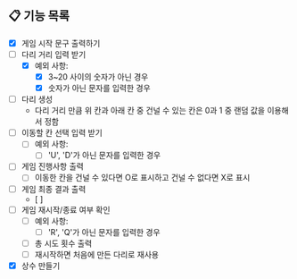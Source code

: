 ## 📋 기능 목록

- [x] 게임 시작 문구 출력하기 
- [ ] 다리 거리 입력 받기  
  - [x] 예외 사항:
    - [x] 3~20 사이의 숫자가 아닌 경우 
    - [x] 숫자가 아닌 문자를 입력한 경우 
- [ ] 다리 생성 
    - 다리 거리 만큼 위 칸과 아래 칸 중 건널 수 있는 칸은 0과 1 중 랜덤 값을 이용해서 정함
- [ ] 이동할 칸 선택 입력 받기 
  - [ ] 예외 사항:
    - [ ] 'U', 'D'가 아닌 문자를 입력한 경우
- [ ] 게임 진행사항 출력
  - [ ] 이동한 칸을 건널 수 있다면 O로 표시하고 건널 수 없다면 X로 표시
- [ ] 게임 최종 결과 출력 
  - [ ]
- [ ] 게임 재시작/종료 여부 확인 
  - [ ] 예외 사항:
    - [ ] 'R', 'Q'가 아닌 문자를 입력한 경우 
  - [ ] 총 시도 횟수 출력 
  - [ ] 재시작하면 처음에 만든 다리로 재사용

- [x] 상수 만들기 